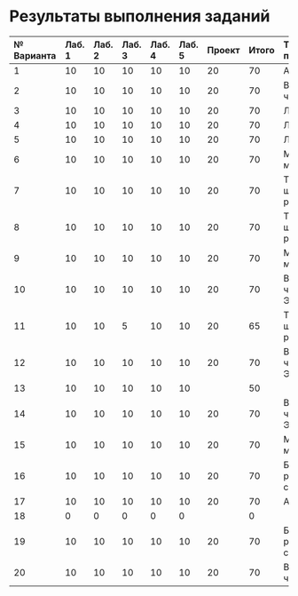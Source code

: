 # Результаты выполнения заданий

| № Варианта  | Лаб. 1 | Лаб. 2 | Лаб. 3 | Лаб. 4 | Лаб. 5 | Проект | Итого | Тема проекта |
|:------------|:-------|:-------|:-------|:-------|:-------|:-------|:------|:-------------|
| 1           | 10     | 10     | 10     | 10     | 10     | 20     | 70    | Анализ ДНК   |
| 2           | 10     | 10     | 10     | 10     | 10     | 20     | 70    | Вычисление числа $\pi$ |
| 3           | 10     | 10     | 10     | 10     | 10     | 20     | 70    | Лабиринт |
| 4           | 10     | 10     | 10     | 10     | 10     | 20     | 70    | Лабиринт |
| 5           | 10     | 10     | 10     | 10     | 10     | 20     | 70    | Лабиринт |
| 6           | 10     | 10     | 10     | 10     | 10     | 20     | 70    | Московское метро |
| 7           | 10     | 10     | 10     | 10     | 10     | 20     | 70    | Теория шести рукопожатий |
| 8           | 10     | 10     | 10     | 10     | 10     | 20     | 70    | Теория шести рукопожатий |
| 9           | 10     | 10     | 10     | 10     | 10     | 20     | 70    | Московское метро |
| 10          | 10     | 10     | 10     | 10     | 10     | 20     | 70    | Вычисление числа Эйлера |
| 11          | 10     | 10     |  5     | 10     | 10     | 20     | 65    | Теория шести рукопожатий |
| 12          | 10     | 10     | 10     | 10     | 10     | 20     | 70    | Вычисление числа Эйлера |
| 13          | 10     | 10     | 10     | 10     | 10     |        | 50    ||
| 14          | 10     | 10     | 10     | 10     | 10     | 20     | 70    | Вычисление числа Эйлера |
| 15          | 10     | 10     | 10     | 10     | 10     | 20     | 70    |Московское метро |
| 16          | 10     | 10     | 10     | 10     | 10     | 20     | 70    | Баланс расстановки скобок |
| 17          | 10     | 10     | 10     | 10     | 10     | 20     | 70    | Анализ ДНК    |
| 18          |  0     |  0     |  0     | 0      | 0      |        |  0    ||
| 19          | 10     | 10     | 10     | 10     | 10     | 20     | 70    | Баланс расстановки скобок |
| 20          | 10     | 10     | 10     | 10     | 10     | 20     | 70    | Вычисление числа $\pi$ |
